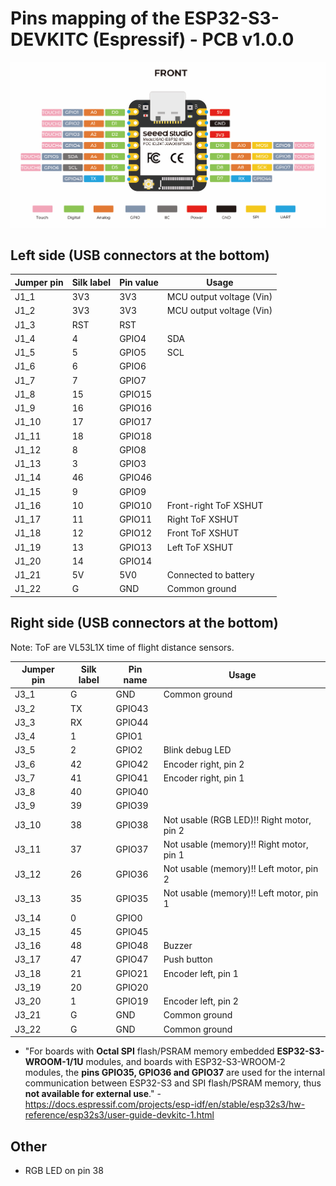 # Pins mapping of the ESP32-S3-DEVKITC (Espressif) - PCB v1.0.0

![](../datasheets/images/esp32-s3-pinout.png)

## Left side (USB connectors at the bottom)

| Jumper pin | Silk label | Pin value | Usage                    |
| ---------- | ---------- | --------- | ------------------------ |
| J1_1       | 3V3        | 3V3       | MCU output voltage (Vin) |
| J1_2       | 3V3        | 3V3       | MCU output voltage (Vin) |
| J1_3       | RST        | RST       |                          |
| J1_4       | 4          | GPIO4     | SDA                      |
| J1_5       | 5          | GPIO5     | SCL                      |
| J1_6       | 6          | GPIO6     |                          |
| J1_7       | 7          | GPIO7     |                          |
| J1_8       | 15         | GPIO15    |                          |
| J1_9       | 16         | GPIO16    |                          |
| J1_10      | 17         | GPIO17    |                          |
| J1_11      | 18         | GPIO18    |                          |
| J1_12      | 8          | GPIO8     |                          |
| J1_13      | 3          | GPIO3     |                          |
| J1_14      | 46         | GPIO46    |                          |
| J1_15      | 9          | GPIO9     |                          |
| J1_16      | 10         | GPIO10    | Front-right ToF XSHUT    |
| J1_17      | 11         | GPIO11    | Right ToF XSHUT          |
| J1_18      | 12         | GPIO12    | Front ToF XSHUT          |
| J1_19      | 13         | GPIO13    | Left ToF XSHUT           |
| J1_20      | 14         | GPIO14    |                          |
| J1_21      | 5V         | 5V0       | Connected to battery     |
| J1_22      | G          | GND       | Common ground            |

## Right side (USB connectors at the bottom)

Note: ToF are VL53L1X time of flight distance sensors.

| Jumper pin | Silk label | Pin name | Usage                                     |
| ---------- | ---------- | -------- | ----------------------------------------- |
| J3_1       | G          | GND      | Common ground                             |
| J3_2       | TX         | GPIO43   |                                           |
| J3_3       | RX         | GPIO44   |                                           |
| J3_4       | 1          | GPIO1    |                                           |
| J3_5       | 2          | GPIO2    | Blink debug LED                           |
| J3_6       | 42         | GPIO42   | Encoder right, pin 2                      |
| J3_7       | 41         | GPIO41   | Encoder right, pin 1                      |
| J3_8       | 40         | GPIO40   |                                           |
| J3_9       | 39         | GPIO39   |                                           |
| J3_10      | 38         | GPIO38   | Not usable (RGB LED)!! Right motor, pin 2 |
| J3_11      | 37         | GPIO37   | Not usable (memory)!! Right motor, pin 1  |
| J3_12      | 26         | GPIO36   | Not usable (memory)!! Left motor, pin 2   |
| J3_13      | 35         | GPIO35   | Not usable (memory)!! Left motor, pin 1   |
| J3_14      | 0          | GPIO0    |                                           |
| J3_15      | 45         | GPIO45   |                                           |
| J3_16      | 48         | GPIO48   | Buzzer                                    |
| J3_17      | 47         | GPIO47   | Push button                               |
| J3_18      | 21         | GPIO21   | Encoder left, pin 1                       |
| J3_19      | 20         | GPIO20   |                                           |
| J3_20      | 1          | GPIO19   | Encoder left, pin 2                       |
| J3_21      | G          | GND      | Common ground                             |
| J3_22      | G          | GND      | Common ground                             |

- "For boards with **Octal SPI** flash/PSRAM memory embedded **ESP32-S3-WROOM-1/1U** modules, and boards with ESP32-S3-WROOM-2 modules, the **pins GPIO35, GPIO36 and GPIO37** are used for the internal communication between ESP32-S3 and SPI flash/PSRAM memory, thus **not available for external use**." - https://docs.espressif.com/projects/esp-idf/en/stable/esp32s3/hw-reference/esp32s3/user-guide-devkitc-1.html

## Other

- RGB LED on pin 38
